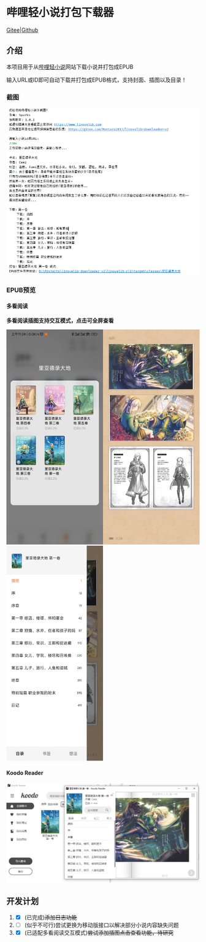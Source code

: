 # 哔哩轻小说打包下载器

[Gitee](https://gitee.com/Montaro2017/linovelib-downloader-v2)|[Github](https://github.com/Montaro2017/linovelib-downloader-v2)

## 介绍

本项目用于从[哔哩轻小说](https://www.linovelib.com)网站下载小说并打包成EPUB

输入URL或ID即可自动下载并打包成EPUB格式，支持封面、插图以及目录！

### 截图
![使用](./images/use.png)

### EPUB预览

#### 多看阅读

**多看阅读插图支持交互模式，点击可全屏查看**

<img src="./images/duokan-1.jpg" width="50%" style="width:50%"/><img src="./images/duokan-2.jpg" width="50%" style="width:50%"/>
<img src="./images/duokan-3.jpg" width="50%" style="width:50%"/>

#### Koodo Reader

![Koodo-1](./images/koodo-1.png)

## 开发计划

1. - [x] (已完成)~~添加日志功能~~

2. - [ ] (似乎不可行)尝试更换为移动版接口以解决部分小说内容缺失问题

3. - [x] (已适配多看阅读交互模式)~~尝试添加插图点击查看功能，待研究~~

